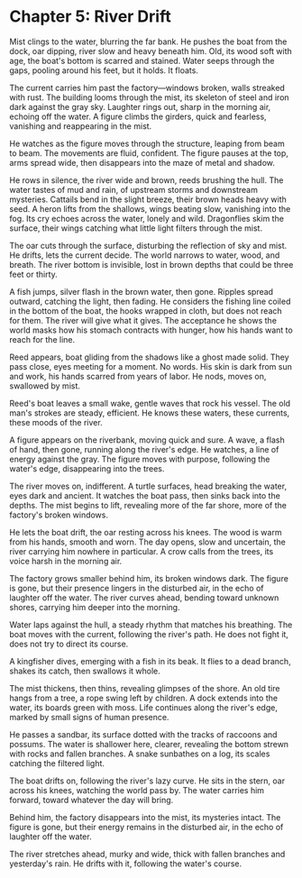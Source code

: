 # Chapter 5: River Drift

Mist clings to the water, blurring the far bank. He pushes the boat from the dock, oar dipping, river slow and heavy beneath him. Old, its wood soft with age, the boat's bottom is scarred and stained. Water seeps through the gaps, pooling around his feet, but it holds. It floats.

The current carries him past the factory—windows broken, walls streaked with rust. The building looms through the mist, its skeleton of steel and iron dark against the gray sky. Laughter rings out, sharp in the morning air, echoing off the water. A figure climbs the girders, quick and fearless, vanishing and reappearing in the mist.

He watches as the figure moves through the structure, leaping from beam to beam. The movements are fluid, confident. The figure pauses at the top, arms spread wide, then disappears into the maze of metal and shadow.

He rows in silence, the river wide and brown, reeds brushing the hull. The water tastes of mud and rain, of upstream storms and downstream mysteries. Cattails bend in the slight breeze, their brown heads heavy with seed. A heron lifts from the shallows, wings beating slow, vanishing into the fog. Its cry echoes across the water, lonely and wild. Dragonflies skim the surface, their wings catching what little light filters through the mist.

The oar cuts through the surface, disturbing the reflection of sky and mist. He drifts, lets the current decide. The world narrows to water, wood, and breath. The river bottom is invisible, lost in brown depths that could be three feet or thirty.

A fish jumps, silver flash in the brown water, then gone. Ripples spread outward, catching the light, then fading. He considers the fishing line coiled in the bottom of the boat, the hooks wrapped in cloth, but does not reach for them. The river will give what it gives. The acceptance he shows the world masks how his stomach contracts with hunger, how his hands want to reach for the line.

Reed appears, boat gliding from the shadows like a ghost made solid. They pass close, eyes meeting for a moment. No words. His skin is dark from sun and work, his hands scarred from years of labor. He nods, moves on, swallowed by mist.

Reed's boat leaves a small wake, gentle waves that rock his vessel. The old man's strokes are steady, efficient. He knows these waters, these currents, these moods of the river.

A figure appears on the riverbank, moving quick and sure. A wave, a flash of hand, then gone, running along the river's edge. He watches, a line of energy against the gray. The figure moves with purpose, following the water's edge, disappearing into the trees.

The river moves on, indifferent. A turtle surfaces, head breaking the water, eyes dark and ancient. It watches the boat pass, then sinks back into the depths. The mist begins to lift, revealing more of the far shore, more of the factory's broken windows.

He lets the boat drift, the oar resting across his knees. The wood is warm from his hands, smooth and worn. The day opens, slow and uncertain, the river carrying him nowhere in particular. A crow calls from the trees, its voice harsh in the morning air.

The factory grows smaller behind him, its broken windows dark. The figure is gone, but their presence lingers in the disturbed air, in the echo of laughter off the water. The river curves ahead, bending toward unknown shores, carrying him deeper into the morning.

Water laps against the hull, a steady rhythm that matches his breathing. The boat moves with the current, following the river's path. He does not fight it, does not try to direct its course.

A kingfisher dives, emerging with a fish in its beak. It flies to a dead branch, shakes its catch, then swallows it whole.

The mist thickens, then thins, revealing glimpses of the shore. An old tire hangs from a tree, a rope swing left by children. A dock extends into the water, its boards green with moss. Life continues along the river's edge, marked by small signs of human presence.

He passes a sandbar, its surface dotted with the tracks of raccoons and possums. The water is shallower here, clearer, revealing the bottom strewn with rocks and fallen branches. A snake sunbathes on a log, its scales catching the filtered light.

The boat drifts on, following the river's lazy curve. He sits in the stern, oar across his knees, watching the world pass by. The water carries him forward, toward whatever the day will bring.

Behind him, the factory disappears into the mist, its mysteries intact. The figure is gone, but their energy remains in the disturbed air, in the echo of laughter off the water.

The river stretches ahead, murky and wide, thick with fallen branches and yesterday's rain. He drifts with it, following the water's course. 